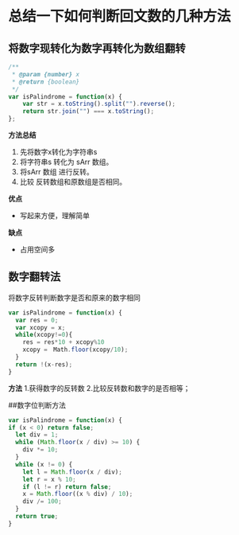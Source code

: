 # 总结一下如何判断回文数的几种方法

## 将数字现转化为数字再转化为数组翻转
```js
/**
 * @param {number} x
 * @return {boolean}
 */
var isPalindrome = function(x) {
    var str = x.toString().split("").reverse();
    return str.join("") === x.toString();
};
```

**方法总结**

1. 先将数字x转化为字符串s
2. 将字符串s 转化为 sArr 数组。
3. 将sArr 数组 进行反转。
4. 比较 反转数组和原数组是否相同。

**优点**

+ 写起来方便，理解简单
 
**缺点**

+ 占用空间多

## 数字翻转法
将数字反转判断数字是否和原来的数字相同
```js
var isPalindrome = function(x) {
  var res = 0;
  var xcopy = x;
  while(xcopy!=0){
    res = res*10 + xcopy%10
    xcopy =　Math.floor(xcopy/10);
  }
  return !(x-res);
}
```

**方法**
1.获得数字的反转数
2.比较反转数和数字的是否相等；

##数字位判断方法

```js
var isPalindrome = function(x) {
if (x < 0) return false;  
  let div = 1;  
  while (Math.floor(x / div) >= 10) {  
    div *= 10;  
  }  
  while (x != 0) {  
    let l = Math.floor(x / div);
    let r = x % 10;  
    if (l != r) return false;  
    x = Math.floor((x % div) / 10);  
    div /= 100;  
  }  
  return true;  
}
```